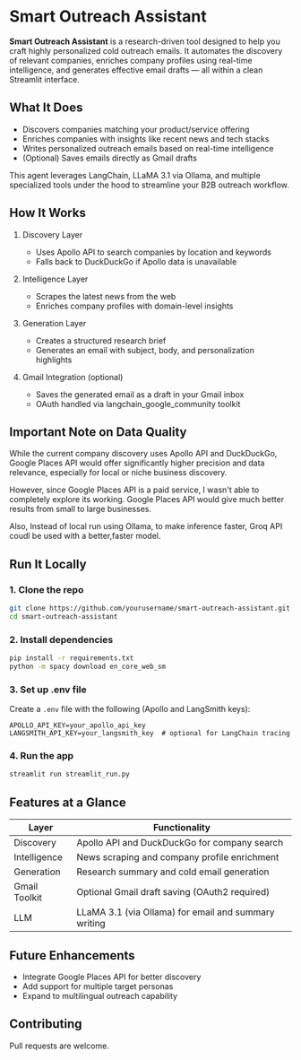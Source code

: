 
# Smart Outreach Assistant

**Smart Outreach Assistant** is a research-driven tool designed to help you craft highly personalized cold outreach emails. It automates the discovery of relevant companies, enriches company profiles using real-time intelligence, and generates effective email drafts — all within a clean Streamlit interface.

## What It Does

- Discovers companies matching your product/service offering  
- Enriches companies with insights like recent news and tech stacks  
- Writes personalized outreach emails based on real-time intelligence  
- (Optional) Saves emails directly as Gmail drafts  

This agent leverages LangChain, LLaMA 3.1 via Ollama, and multiple specialized tools under the hood to streamline your B2B outreach workflow.

## How It Works

1. Discovery Layer  
   - Uses Apollo API to search companies by location and keywords  
   - Falls back to DuckDuckGo if Apollo data is unavailable  

2. Intelligence Layer  
   - Scrapes the latest news from the web  
   - Enriches company profiles with domain-level insights  

3. Generation Layer  
   - Creates a structured research brief  
   - Generates an email with subject, body, and personalization highlights  

4. Gmail Integration (optional)  
   - Saves the generated email as a draft in your Gmail inbox  
   - OAuth handled via langchain_google_community toolkit  

## Important Note on Data Quality

While the current company discovery uses Apollo API and DuckDuckGo, Google Places API would offer significantly higher precision and data relevance, especially for local or niche business discovery.

However, since Google Places API is a paid service, I wasn't able to completely explore its working. Google Places API would give much better results from small to large businesses. 

Also, Instead of local run using Ollama, to make inference faster, Groq API coudl be used with a better,faster model.

## Run It Locally

### 1. Clone the repo

```bash
git clone https://github.com/yourusername/smart-outreach-assistant.git
cd smart-outreach-assistant
```

### 2. Install dependencies

```bash
pip install -r requirements.txt
python -m spacy download en_core_web_sm
```

### 3. Set up .env file

Create a `.env` file with the following (Apollo and LangSmith keys):

```env
APOLLO_API_KEY=your_apollo_api_key
LANGSMITH_API_KEY=your_langsmith_key  # optional for LangChain tracing
```

### 4. Run the app

```bash
streamlit run streamlit_run.py
```

## Features at a Glance

| Layer         | Functionality                                      |
|---------------|----------------------------------------------------|
| Discovery     | Apollo API and DuckDuckGo for company search       |
| Intelligence  | News scraping and company profile enrichment       |
| Generation    | Research summary and cold email generation         |
| Gmail Toolkit | Optional Gmail draft saving (OAuth2 required)      |
| LLM           | LLaMA 3.1 (via Ollama) for email and summary writing |

## Future Enhancements

- Integrate Google Places API for better discovery  
- Add support for multiple target personas  
- Expand to multilingual outreach capability  

## Contributing

Pull requests are welcome.  
 